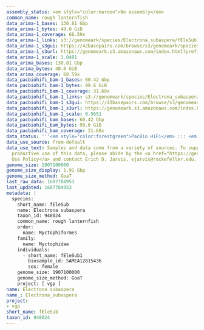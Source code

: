 ```yaml
---
assembly_status: <em style="color:maroon">No assembly</em>
common_name: rough lanternfish
data_arima-1_bases: 130.81 Gbp
data_arima-1_bytes: 40.0 GiB
data_arima-1_coverage: 68.59x
data_arima-1_links: s3://genomeark/species/Electrona_subaspera/fEleSub1/genomic_data/arima/<br>
data_arima-1_s3gui: https://42basepairs.com/browse/s3/genomeark/species/Electrona_subaspera/fEleSub1/genomic_data/arima/
data_arima-1_s3url: https://genomeark.s3.amazonaws.com/index.html?prefix=species/Electrona_subaspera/fEleSub1/genomic_data/arima/
data_arima-1_scale: 3.0481
data_arima_bases: 130.81 Gbp
data_arima_bytes: 40.0 GiB
data_arima_coverage: 68.59x
data_pacbiohifi_bam-1_bases: 60.42 Gbp
data_pacbiohifi_bam-1_bytes: 99.6 GiB
data_pacbiohifi_bam-1_coverage: 31.68x
data_pacbiohifi_bam-1_links: s3://genomeark/species/Electrona_subaspera/fEleSub1/genomic_data/pacbio_hifi/<br>
data_pacbiohifi_bam-1_s3gui: https://42basepairs.com/browse/s3/genomeark/species/Electrona_subaspera/fEleSub1/genomic_data/pacbio_hifi/
data_pacbiohifi_bam-1_s3url: https://genomeark.s3.amazonaws.com/index.html?prefix=species/Electrona_subaspera/fEleSub1/genomic_data/pacbio_hifi/
data_pacbiohifi_bam-1_scale: 0.5651
data_pacbiohifi_bam_bases: 60.42 Gbp
data_pacbiohifi_bam_bytes: 99.6 GiB
data_pacbiohifi_bam_coverage: 31.68x
data_status: '''<em style="color:forestgreen">PacBio HiFi</em> ::: <em style="color:forestgreen">Arima</em>'''
data_use_source: from-default
data_use_text: Samples and data come from a variety of sources. To support fair and
  productive use of this data, please abide by the <a href="https://genome10k.soe.ucsc.edu/data-use-policies/">Data
  Use Policy</a> and contact Erich D. Jarvis, ejarvis@rockefeller.edu, with any questions.
genome_size: 1907100000
genome_size_display: 1.91 Gbp
genome_size_method: GoaT
last_raw_data: 1687784953
last_updated: 1687784953
metadata: |
  species:
    short_name: fEleSub
    name: Electrona subaspera
    taxon_id: 948024
    common_name: rough lanternfish
    order:
      name: Myctophiformes
    family:
      name: Myctophidae
    individuals:
      - short_name: fEleSub1
        biosample_id: SAMEA12815436
        sex: female
    genome_size: 1907100000
    genome_size_method: GoaT
    project: [ vgp ]
name: Electrona subaspera
name_: Electrona_subaspera
project:
- vgp
short_name: fEleSub
taxon_id: 948024
---
```

